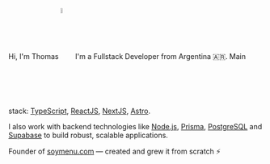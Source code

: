 Hi, I'm Thomas <img src="https://upload.wikimedia.org/wikipedia/commons/d/da/Flag_of_Argentina-Animated.gif" width="5%" alt="flag" align="center">
I'm a Fullstack Developer from Argentina 🇦🇷.
Main stack: <a href="https://www.typescriptlang.org/">TypeScript</a>, <a href="https://react.dev/">ReactJS</a>, <a href="https://nextjs.org/">NextJS</a>, <a href="https://astro.build/">Astro</a>.

I also work with backend technologies like <a href="https://nodejs.org/">Node.js</a>, <a href="https://www.prisma.io/">Prisma</a>, <a href="https://www.postgresql.org/">PostgreSQL</a> and <a href="https://supabase.com/">Supabase</a> to build robust, scalable applications.

Founder of <a href="https://soymenu.com">soymenu.com</a> — created and grew it from scratch ⚡️
